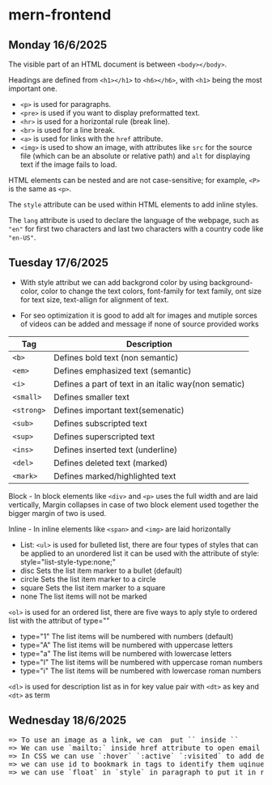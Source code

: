 # mern-frontend  
## Monday 16/6/2025

The visible part of an HTML document is between `<body></body>`.

Headings are defined from `<h1></h1>` to `<h6></h6>`, with `<h1>` being the most important one.

- `<p>` is used for paragraphs.  
- `<pre>` is used if you want to display preformatted text.  
- `<hr>` is used for a horizontal rule (break line).  
- `<br>` is used for a line break.  
- `<a>` is used for links with the `href` attribute.  
- `<img>` is used to show an image, with attributes like `src` for the source file (which can be an absolute or relative path) and `alt` for displaying text if the image fails to load.

HTML elements can be nested and are not case-sensitive; for example, `<P>` is the same as `<p>`.

The `style` attribute can be used within HTML elements to add inline styles.

The `lang` attribute is used to declare the language of the webpage, such as `"en"` for first two characters and last two characters with a country code like `"en-US"`.

## Tuesday 17/6/2025

- With style attribut we can add backgrond color by using background-color, color to change the text colors, font-family for text family, ont size for text size, text-allign for alignment of text.

- For seo optimization it is good to add alt for images and mutiple sorces of videos can be added and message if none of source provided works


| Tag        | Description                 |
|------------|-----------------------------|
| `<b>`      | Defines bold text (non semantic) |
| `<em>`     | Defines emphasized text (semantic)|
| `<i>`      | Defines a part of text in an italic way(non sematic)|
| `<small>`  | Defines smaller text        |
| `<strong>` | Defines important text(semenatic)|
| `<sub>`    | Defines subscripted text    |
| `<sup>`    | Defines superscripted text  |
| `<ins>`    | Defines inserted text (underline)| 
| `<del>`    | Defines deleted text (marked) |
| `<mark>`    |Defines marked/highlighted text |


Block - In block elements like `<div>` and `<p>` uses the full width and are laid vertically, Margin collapses in case of two block element used together the bigger margin of two is used.  

Inline - In inline elements like `<span>` and `<img>` are laid horizontally 

- List:
`<ul>` is used for bulleted list, there are four types of styles that can be applied to an unordered list it can be used with the attribute of style: style="list-style-type:none;"
- disc	Sets the list item marker to a bullet (default)
- circle	Sets the list item marker to a circle
- square	Sets the list item marker to a square
- none	The list items will not be marked

`<ol>` is used for an ordered list, there are five ways to aply style to ordered list with the attribut of type=""
- type="1"	The list items will be numbered with numbers (default)
- type="A"	The list items will be numbered with uppercase letters
- type="a"	The list items will be numbered with lowercase letters
- type="I"	The list items will be numbered with uppercase roman numbers
- type="i"	The list items will be numbered with lowercase roman numbers

`<dl>` is used for description list as in for key value pair with `<dt>` as key and `<dt>` as term


## Wednesday 18/6/2025

<pre>
=> To use an image as a link, we can  put `<img>` inside `<a>`  
=> We can use `mailto:` inside href attribute to open email and let user send email  
=> In CSS we can use `:hover` `:active` `:visited` to add design color, background-color, and text decoration  
=> we can use id to bookmark in tags to identify them uqinuely  
=> we can use `float` in `style` in paragraph to put it in right or left  
</pre>